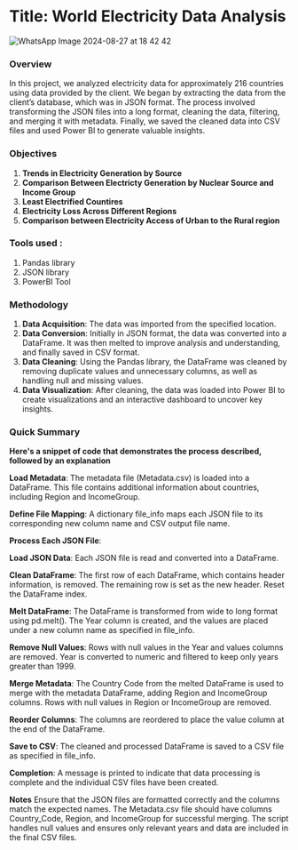 # **Title**: World Electricity Data Analysis
![WhatsApp Image 2024-08-27 at 18 42 42](https://github.com/user-attachments/assets/8a1fe8e7-6ffa-44af-a612-41fc72d5fe4d)

### **Overview**
In this project, we analyzed electricity data for approximately 216 countries using data provided by the client. We began by extracting the data from the client’s database, which was in JSON format. The process involved transforming the JSON files into a long format, cleaning the data, filtering, and merging it with metadata. Finally, we saved the cleaned data into CSV files and used Power BI to generate valuable insights.



### **Objectives**

1) **Trends in Electricity Generation by Source**
2) **Comparison Between Electricty Generation by Nuclear Source and Income Group**
3) **Least Electrified Countires**
4) **Electricity Loss Across Different Regions**
5) **Comparison between Electricity Access of Urban to the Rural region**   

### **Tools used** :

1) Pandas library
2) JSON library
3) PowerBI Tool

### **Methodology**

1) **Data Acquisition**: The data was imported from the specified location.
2) **Data Conversion**: Initially in JSON format, the data was converted into a DataFrame. It was then melted to improve analysis and understanding, and finally saved in CSV format.
3) **Data Cleaning**: Using the Pandas library, the DataFrame was cleaned by removing duplicate values and unnecessary columns, as well as handling null and missing values.
4) **Data Visualization**: After cleaning, the data was loaded into Power BI to create visualizations and an interactive dashboard to uncover key insights.

### **Quick Summary**
**Here's a snippet of code that demonstrates the process described, followed by an explanation**


**Load Metadata**:
The metadata file (Metadata.csv) is loaded into a DataFrame. This file contains additional information about countries, including Region and IncomeGroup.

**Define File Mapping**:
A dictionary file_info maps each JSON file to its corresponding new column name and CSV output file name.

**Process Each JSON File**:

**Load JSON Data**:
Each JSON file is read and converted into a DataFrame.

**Clean DataFrame**:
The first row of each DataFrame, which contains header information, is removed.
The remaining row is set as the new header.
Reset the DataFrame index.

**Melt DataFrame**:
The DataFrame is transformed from wide to long format using pd.melt(). The Year column is created, and the values are placed under a new column name as specified in file_info.

**Remove Null Values**:
Rows with null values in the Year and values columns are removed.
Year is converted to numeric and filtered to keep only years greater than 1999.

**Merge Metadata**:
The Country Code from the melted DataFrame is used to merge with the metadata DataFrame, adding Region and IncomeGroup columns.
Rows with null values in Region or IncomeGroup are removed.

**Reorder Columns**:
The columns are reordered to place the value column at the end of the DataFrame.

**Save to CSV**:
The cleaned and processed DataFrame is saved to a CSV file as specified in file_info.

**Completion**:
A message is printed to indicate that data processing is complete and the individual CSV files have been created.

**Notes**
Ensure that the JSON files are formatted correctly and the columns match the expected names.
The Metadata.csv file should have columns Country_Code, Region, and IncomeGroup for successful merging.
The script handles null values and ensures only relevant years and data are included in the final CSV files.
